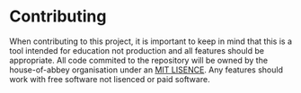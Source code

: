 # Contributing

When contributing to this project, it is important to keep in mind that this is a tool intended for education not production and all features should be appropriate.
All code commited to the repository will be owned by the house-of-abbey organisation under an [MIT LISENCE](https://github.com/house-of-abbey/scratch_vhdl/blob/main/LICENCE).
Any features should work with free software not lisenced or paid software.
